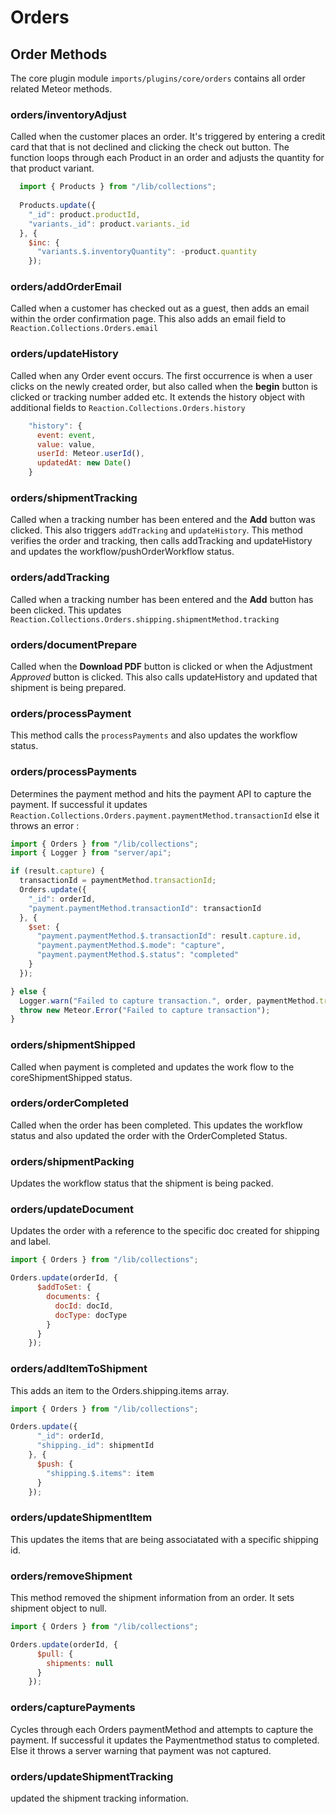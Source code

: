 # Orders
## Order Methods
The core plugin module `imports/plugins/core/orders` contains all order related Meteor methods.

### orders/inventoryAdjust
Called when the customer places an order. It's triggered by entering a credit card that that is not declined and clicking the check out button. The function loops through each Product in an order and adjusts the quantity for that product variant.

```javascript
  import { Products } from "/lib/collections";
  
  Products.update({
    "_id": product.productId,
    "variants._id": product.variants._id
  }, {
    $inc: {
      "variants.$.inventoryQuantity": -product.quantity
    });
```

### orders/addOrderEmail
Called when a customer has checked out as a guest, then adds an email within the order confirmation page. This also adds an email field to `Reaction.Collections.Orders.email`

### orders/updateHistory
Called when any Order event occurs. The first occurrence is when a user clicks on the newly created order, but also called  when the **begin** button is clicked or tracking number added etc. It extends the history object with additional fields to `Reaction.Collections.Orders.history`

```javascript
    "history": {
      event: event,
      value: value,
      userId: Meteor.userId(),
      updatedAt: new Date()
    }
```

### orders/shipmentTracking
Called when a tracking number has been entered and the **Add** button was clicked. This also triggers `addTracking` and `updateHistory`. This method verifies the order and tracking, then calls addTracking and updateHistory and updates the workflow/pushOrderWorkflow status.

### orders/addTracking
Called when a tracking number has been entered and the **Add** button has been clicked.  This updates `Reaction.Collections.Orders.shipping.shipmentMethod.tracking`

### orders/documentPrepare
Called when the **Download PDF** button is clicked or when the Adjustment _Approved_ button is clicked. This also calls updateHistory and updated that shipment is being prepared.

### orders/processPayment
This method calls the `processPayments` and also updates the workflow status.

### orders/processPayments
Determines the payment method and hits the payment API to capture the payment. If successful it updates `Reaction.Collections.Orders.payment.paymentMethod.transactionId` else it throws an error :

```javascript
import { Orders } from "/lib/collections";
import { Logger } from "server/api";

if (result.capture) {
  transactionId = paymentMethod.transactionId;
  Orders.update({
    "_id": orderId,
    "payment.paymentMethod.transactionId": transactionId
  }, {
    $set: {
      "payment.paymentMethod.$.transactionId": result.capture.id,
      "payment.paymentMethod.$.mode": "capture",
      "payment.paymentMethod.$.status": "completed"
    }
  });

} else {
  Logger.warn("Failed to capture transaction.", order, paymentMethod.transactionId);
  throw new Meteor.Error("Failed to capture transaction");
}
```

### orders/shipmentShipped
Called when payment is completed and updates the work flow to the coreShipmentShipped status.

### orders/orderCompleted
Called when the order has been completed. This updates the workflow status and also updated the order with the OrderCompleted Status.

### orders/shipmentPacking
Updates the workflow status that the shipment is being packed.

### orders/updateDocument
Updates the order with a reference to the specific doc created for shipping and label.

```javascript
import { Orders } from "/lib/collections";

Orders.update(orderId, {
      $addToSet: {
        documents: {
          docId: docId,
          docType: docType
        }
      }
    });
```

### orders/addItemToShipment
This adds an item to the Orders.shipping.items array.

```javascript
import { Orders } from "/lib/collections";

Orders.update({
      "_id": orderId,
      "shipping._id": shipmentId
    }, {
      $push: {
        "shipping.$.items": item
      }
    });
```

### orders/updateShipmentItem
This updates the items that are being associatated with a specific shipping id.

### orders/removeShipment
This method removed the shipment information from an order. It sets shipment object to null.

```javascript
import { Orders } from "/lib/collections";

Orders.update(orderId, {
      $pull: {
        shipments: null
      }
    });
```

### orders/capturePayments
Cycles through each Orders paymentMethod and attempts to capture the payment. If successful it updates the Paymentmethod status to completed. Else it throws a server warning that payment was not captured.

### orders/updateShipmentTracking
updated the shipment tracking information.
